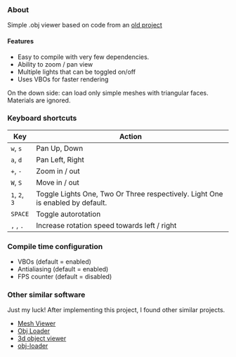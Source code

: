 ### About
Simple .obj viewer based on code from an [old project](http://openglsamples.sourceforge.net/projects/index.php/blog/index/)

#### Features

* Easy to compile with very few dependencies.
* Ability to zoom / pan view
* Multiple lights that can be toggled on/off
* Uses VBOs for faster rendering

On the down side: can load only simple meshes with triangular faces. Materials are ignored.

### Keyboard shortcuts

| Key | Action|
|-----|-------|
| `w`, `s` | Pan Up, Down |
| `a`, `d` | Pan Left, Right |
| `+`, `-` | Zoom in / out |
| `W`, `S` | Move in / out |
| `1`, `2`, `3` | Toggle Lights One, Two Or Three respectively. Light One is enabled by default. |
| `SPACE` | Toggle autorotation |
| `,` , `.` | Increase rotation speed towards left / right |


### Compile time configuration
* VBOs (default = enabled)
* Antialiasing (default = enabled)
* FPS counter (default = disabled)

### Other similar software
Just my luck! After implementing this project, I found other similar projects.

* [Mesh Viewer](http://mview.sourceforge.net/)
* [Obj Loader](http://sourceforge.net/projects/objloader/)
* [3d object viewer](https://code.google.com/p/3d-object-viewer/downloads/list)
* [obj-loader](https://github.com/roneygomes/obj-loader)
